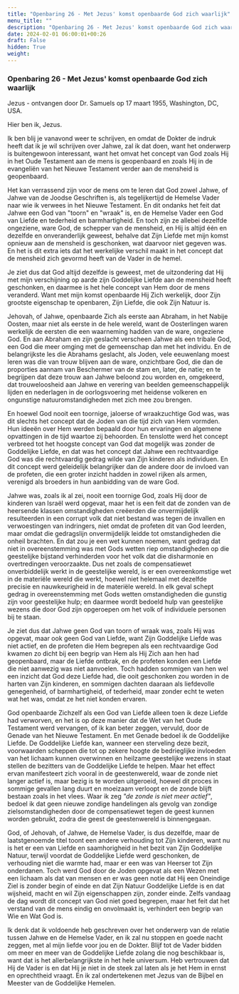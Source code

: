 ```yaml
---
title: "Openbaring 26 - Met Jezus' komst openbaarde God zich waarlijk"
menu_title: ""
description: "Openbaring 26 - Met Jezus' komst openbaarde God zich waarlijk"
date: 2024-02-01 06:00:01+00:26
draft: False
hidden: True
weight:
---
```

### Openbaring 26 - Met Jezus' komst openbaarde God zich waarlijk

Jezus - ontvangen door Dr. Samuels op 17 maart 1955, Washington, DC, USA.

Hier ben ik, Jezus.

Ik ben blij je vanavond weer te schrijven, en omdat de Dokter de indruk heeft dat ik je wil schrijven over Jahwe, zal ik dat doen, want het onderwerp is buitengewoon interessant, want het omvat het concept van God zoals Hij in het Oude Testament aan de mens is geopenbaard en zoals Hij in de evangeliën van het Nieuwe Testament verder aan de mensheid is geopenbaard.

Het kan verrassend zijn voor de mens om te leren dat God zowel Jahwe, of Jahwe van de Joodse Geschriften is, als tegelijkertijd de Hemelse Vader naar wie ik verwees in het Nieuwe Testament. En dit ondanks het feit dat Jahwe een God van "toorn" en "wraak" is, en de Hemelse Vader een God van Liefde en tederheid en barmhartigheid. En toch zijn ze allebei dezelfde ongeziene, ware God, de schepper van de mensheid, en Hij is altijd één en dezelfde en onveranderlijk geweest, behalve dat Zijn Liefde met mijn komst opnieuw aan de mensheid is geschonken, wat daarvoor niet gegeven was. En het is dit extra iets dat het werkelijke verschil maakt in het concept dat de mensheid zich gevormd heeft van de Vader in de hemel.

Je ziet dus dat God altijd dezelfde is geweest, met de uitzondering dat Hij met mijn verschijning op aarde zijn Goddelijke Liefde aan de mensheid heeft geschonken, en daarmee is het hele concept van Hem door de mens veranderd. Want met mijn komst openbaarde Hij Zich werkelijk, door Zijn grootste eigenschap te openbaren, Zijn Liefde, die ook Zijn Natuur is.

Jehovah, of Jahwe, openbaarde Zich als eerste aan Abraham, in het Nabije Oosten, maar niet als eerste in de hele wereld, want de Oosterlingen waren werkelijk de eersten die een waarneming hadden van de ware, ongeziene God. En aan Abraham en zijn geslacht verscheen Jahwe als een tribale God, een God die meer omging met de gemeenschap dan met het individu. En de belangrijkste les die Abrahams geslacht, als Joden, vele eeuwenlang moest leren was die van trouw blijven aan de ware, onzichtbare God, die dan de proporties aannam van Beschermer van de stam en, later, de natie; en te begrijpen dat deze trouw aan Jahwe beloond zou worden en, omgekeerd, dat trouweloosheid aan Jahwe en verering van beelden gemeenschappelijk lijden en nederlagen in de oorlogsvoering met heidense volkeren en ongunstige natuuromstandigheden met zich mee zou brengen.

En hoewel God nooit een toornige, jaloerse of wraakzuchtige God was, was dit slechts het concept dat de Joden van die tijd zich van Hem vormden. Hun ideeën over Hem werden bepaald door hun ervaringen en algemene opvattingen in de tijd waartoe zij behoorden. En tenslotte werd het concept verbreed tot het hoogste concept van God dat mogelijk was zonder de Goddelijke Liefde, en dat was het concept dat Jahwe een rechtvaardige God was die rechtvaardig gedrag wilde van Zijn kinderen als individuen. En dit concept werd geleidelijk belangrijker dan de andere door de invloed van de profeten, die een groter inzicht hadden in zowel rijken als armen, verenigd als broeders in hun aanbidding van de ware God.

Jahwe was, zoals ik al zei, nooit een toornige God, zoals Hij door de kinderen van Israël werd opgevat, maar het is een feit dat de zonden van de heersende klassen omstandigheden creëerden die onvermijdelijk resulteerden in een corrupt volk dat niet bestand was tegen de invallen en verwoestingen van indringers, niet omdat de profeten dit van God leerden, maar omdat die gedragslijn onvermijdelijk leidde tot omstandigheden die onheil brachten. En dat zou je een wet kunnen noemen, want gedrag dat niet in overeenstemming was met Gods wetten riep omstandigheden op die geestelijke bijstand verhinderden voor het volk dat die disharmonie en overtredingen veroorzaakte. Dus net zoals de compensatiewet onverbiddelijk werkt in de geestelijke wereld, is er een overeenkomstige wet in de materiële wereld die werkt, hoewel niet helemaal met dezelfde precisie en nauwkeurigheid in de materiële wereld. In elk geval schept gedrag in overeenstemming met Gods wetten omstandigheden die gunstig zijn voor geestelijke hulp; en daarmee wordt bedoeld hulp van geestelijke wezens die door God zijn opgeroepen om het volk of individuele personen bij te staan.

Je ziet dus dat Jahwe geen God van toorn of wraak was, zoals Hij was opgevat, maar ook geen God van Liefde, want Zijn Goddelijke Liefde was niet actief, en de profeten die Hem begrepen als een rechtvaardige God kwamen zo dicht bij een begrip van Hem als Hij Zich aan hen had geopenbaard, maar de Liefde ontbrak, en de profeten konden een Liefde die niet aanwezig was niet aanvoelen. Toch hadden sommigen van hen wel een inzicht dat God deze Liefde had, die ooit geschonken zou worden in de harten van Zijn kinderen, en sommigen dachten daaraan als liefdevolle genegenheid, of barmhartigheid, of tederheid, maar zonder echt te weten wat het was, omdat ze het niet konden ervaren.

God openbaarde Zichzelf als een God van Liefde alleen toen ik deze Liefde had verworven, en het is op deze manier dat de Wet van het Oude Testament werd vervangen, of ik kan beter zeggen, vervuld, door de Genade van het Nieuwe Testament. En met Genade bedoel ik de Goddelijke Liefde. De Goddelijke Liefde kan, wanneer een sterveling deze bezit, voorwaarden scheppen die tot op zekere hoogte de bedrieglijke invloeden van het lichaam kunnen overwinnen en heilzame geestelijke wezens in staat stellen de bezitters van de Goddelijke Liefde te helpen. Maar het effect ervan manifesteert zich vooral in de geestenwereld, waar de zonde niet langer actief is, maar bezig is te worden uitgeroeid, hoewel dit proces in sommige gevallen lang duurt en moeizaam verloopt en de zonde blijft bestaan zoals in het vlees. Waar ik zeg *"de zonde is niet meer actief"*, bedoel ik dat geen nieuwe zondige handelingen als gevolg van zondige zielsomstandigheden door de compensatiewet tegen de geest kunnen worden gebruikt, zodra die geest de geestenwereld is binnengegaan.

God, of Jehovah, of Jahwe, de Hemelse Vader, is dus dezelfde, maar de laatstgenoemde titel toont een andere verhouding tot Zijn kinderen, want nu is het er een van Liefde en saamhorigheid in het bezit van Zijn Goddelijke Natuur, terwijl voordat de Goddelijke Liefde werd geschonken, de verhouding niet die warmte had, maar er een was van Heerser tot Zijn onderdanen. Toch werd God door de Joden opgevat als een Wezen met een lichaam als dat van mensen en er was geen notie dat Hij een Oneindige Ziel is zonder begin of einde en dat Zijn Natuur Goddelijke Liefde is en dat wijsheid, macht en wil Zijn eigenschappen zijn, zonder einde. Zelfs vandaag de dag wordt dit concept van God niet goed begrepen, maar het feit dat het verstand van de mens eindig en onvolmaakt is, verhindert een begrip van Wie en Wat God is.

Ik denk dat ik voldoende heb geschreven over het onderwerp van de relatie tussen Jahwe en de Hemelse Vader, en ik zal nu stoppen en goede nacht zeggen, met al mijn liefde voor jou en de Dokter. Blijf tot de Vader bidden om meer en meer van de Goddelijke Liefde zolang die nog beschikbaar is, want dat is het allerbelangrijkste in het hele universum. Heb vertrouwen dat Hij de Vader is en dat Hij je niet in de steek zal laten als je het Hem in ernst en oprechtheid vraagt. En ik zal ondertekenen met
Jezus van de Bijbel en Meester van de Goddelijke Hemelen.
